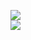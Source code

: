 [![](https://img.shields.io/badge/Made%20With-Github%20Spray-lightgrey.svg?style=for-the-badge&logo=github)](https://github.com/Annihil/github-spray#25063)  
[![](https://i.imgur.com/2DrTn0Z.gif)](https://github.com/Annihil/github-spray)
